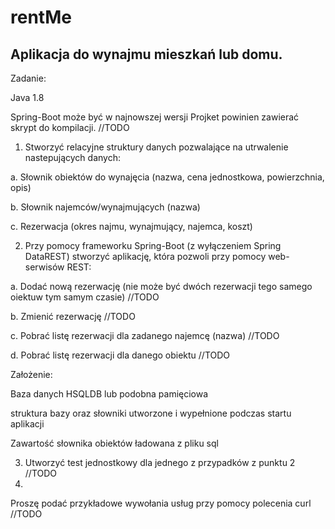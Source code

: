 # rentMe

## Aplikacja do wynajmu mieszkań lub domu.

Zadanie:

Java 1.8

Spring-Boot może być w najnowszej wersji
Projket powinien zawierać skrypt do kompilacji.   //TODO

1. Stworzyć relacyjne struktury danych pozwalające na utrwalenie nastepujących
danych:

a. Słownik obiektów do wynajęcia (nazwa, cena jednostkowa, powierzchnia,
opis)

b. Słownik najemców/wynajmujących (nazwa)

c. Rezerwacja (okres najmu, wynajmujący, najemca, koszt)

2. Przy pomocy frameworku Spring-Boot (z wyłączeniem Spring DataREST) stworzyć
aplikację, która pozwoli przy pomocy web-serwisów REST:

a. Dodać nową rezerwację (nie może być dwóch rezerwacji tego samego oiektuw tym samym czasie) //TODO

b. Zmienić rezerwację   //TODO

c. Pobrać listę rezerwacji dla zadanego najemcę (nazwa)   //TODO

d. Pobrać listę rezerwacji dla danego obiektu   //TODO

Założenie:

Baza danych HSQLDB lub podobna pamięciowa

struktura bazy oraz słowniki utworzone i wypełnione podczas startu aplikacji

Zawartość słownika obiektów ładowana z pliku sql

3. Utworzyć test jednostkowy dla jednego z przypadków z punktu 2    //TODO
4. 
Proszę podać przykładowe wywołania usług przy pomocy polecenia curl   //TODO

